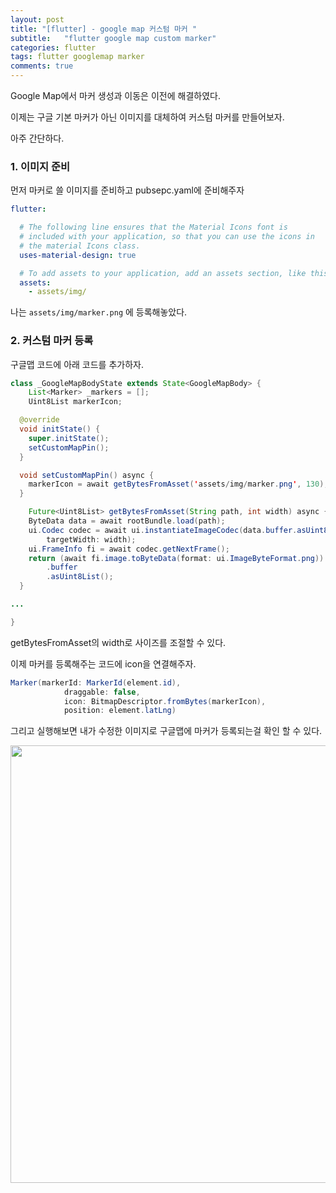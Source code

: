 ```yaml
---
layout: post
title: "[flutter] - google map 커스텀 마커 "
subtitle:   "flutter google map custom marker"
categories: flutter
tags: flutter googlemap marker
comments: true
---
```


Google Map에서 마커 생성과 이동은 이전에 해결하였다.

이제는 구글 기본 마커가 아닌 이미지를 대체하여 커스텀 마커를 만들어보자. 

아주 간단하다.

### 1. 이미지 준비

먼저 마커로 쓸 이미지를 준비하고 pubsepc.yaml에 준비해주자

```yaml
flutter:

  # The following line ensures that the Material Icons font is
  # included with your application, so that you can use the icons in
  # the material Icons class.
  uses-material-design: true

  # To add assets to your application, add an assets section, like this:
  assets:
    - assets/img/
```

나는 `assets/img/marker.png` 에 등록해놓았다.

### 2. 커스텀 마커 등록

구글맵 코드에 아래 코드를 추가하자.

```java
class _GoogleMapBodyState extends State<GoogleMapBody> {
	List<Marker> _markers = [];
	Uint8List markerIcon;

  @override
  void initState() {
    super.initState();
    setCustomMapPin();
  }

  void setCustomMapPin() async {
    markerIcon = await getBytesFromAsset('assets/img/marker.png', 130);
  }

	Future<Uint8List> getBytesFromAsset(String path, int width) async {
    ByteData data = await rootBundle.load(path);
    ui.Codec codec = await ui.instantiateImageCodec(data.buffer.asUint8List(),
        targetWidth: width);
    ui.FrameInfo fi = await codec.getNextFrame();
    return (await fi.image.toByteData(format: ui.ImageByteFormat.png))
        .buffer
        .asUint8List();
  }

...

}
```

getBytesFromAsset의 width로 사이즈를 조절할 수 있다.

이제 마커를 등록해주는 코드에 icon을 연결해주자.

```java
Marker(markerId: MarkerId(element.id),
			draggable: false,
			icon: BitmapDescriptor.fromBytes(markerIcon),
			position: element.latLng)
```

그리고 실행해보면 내가 수정한 이미지로 구글맵에 마커가 등록되는걸 확인 할 수 있다.

<img src="https://Funncy.github.io/assets/img/google_map/2020-07-24-google-map-custom-marker.png" height="700"> 